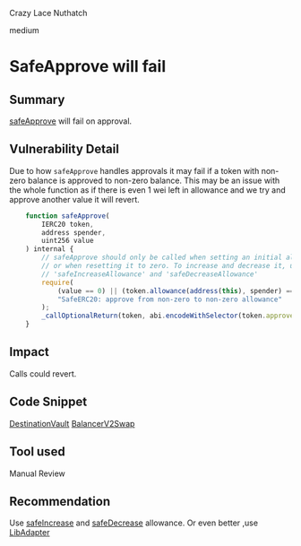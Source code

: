 Crazy Lace Nuthatch

medium

# SafeApprove will fail
## Summary
[safeApprove](https://github.com/sherlock-audit/2023-06-tokemak/blob/main/v2-core-audit-2023-07-14/src/swapper/adapters/BalancerV2Swap.sol#L62) will fail on approval.
## Vulnerability Detail

Due to how `safeApprove` handles approvals it may fail if a token with non-zero balance is approved to non-zero balance. This may be an issue with the whole function as if there is even 1 wei left in allowance and we try and approve another value it will revert.
```jsx
    function safeApprove(
        IERC20 token,
        address spender,
        uint256 value
    ) internal {
        // safeApprove should only be called when setting an initial allowance,
        // or when resetting it to zero. To increase and decrease it, use
        // 'safeIncreaseAllowance' and 'safeDecreaseAllowance'
        require(
            (value == 0) || (token.allowance(address(this), spender) == 0),
            "SafeERC20: approve from non-zero to non-zero allowance"
        );
        _callOptionalReturn(token, abi.encodeWithSelector(token.approve.selector, spender, value));
    }
```
## Impact
Calls could revert.
## Code Snippet
[DestinationVault](https://github.com/sherlock-audit/2023-06-tokemak/blob/main/v2-core-audit-2023-07-14/src/vault/DestinationVault.sol#L272-L273)
[BalancerV2Swap](https://github.com/sherlock-audit/2023-06-tokemak/blob/main/v2-core-audit-2023-07-14/src/swapper/adapters/BalancerV2Swap.sol#L62)
## Tool used

Manual Review

## Recommendation
Use [safeIncrease](https://github.com/OpenZeppelin/openzeppelin-contracts/blob/master/contracts/token/ERC20/utils/SafeERC20.sol#L52-L55) and [safeDecrease](https://github.com/OpenZeppelin/openzeppelin-contracts/blob/master/contracts/token/ERC20/utils/SafeERC20.sol#L61-L69) allowance. Or even better ,use [LibAdapter](https://github.com/sherlock-audit/2023-06-tokemak/blob/main/v2-core-audit-2023-07-14/src/libs/LibAdapter.sol#L19-L25)